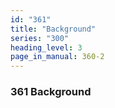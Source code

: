 ```yaml
---
id: "361"
title: "Background"
series: "300"
heading_level: 3
page_in_manual: 360-2
---
```


### 361 Background